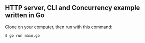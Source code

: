 ## HTTP server, CLI and Concurrency example written in Go

Clone on your computer, then run with this command:
```sh
$ go run main.go
```
